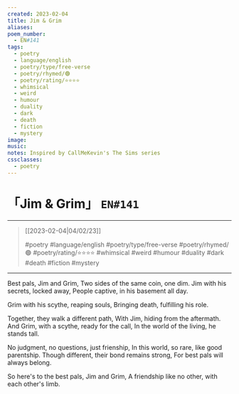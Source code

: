 ```yaml
---
created: 2023-02-04
title: Jim & Grim
aliases:
poem_number:
  - EN#141
tags:
  - poetry
  - language/english
  - poetry/type/free-verse
  - poetry/rhymed/🟢
  - poetry/rating/⭐⭐⭐⭐
  - whimsical
  - weird
  - humour
  - duality
  - dark
  - death
  - fiction
  - mystery
image:
music:
notes: Inspired by CallMeKevin's The Sims series
cssclasses:
  - poetry
---
```

# 「Jim & Grim」 `EN#141`

---

> [[2023-02-04|04/02/23]]
> 
> #poetry 
> #language/english 
> #poetry/type/free-verse 
> #poetry/rhymed/🟢 
> #poetry/rating/⭐⭐⭐⭐ 
> #whimsical #weird  #humour #duality #dark #death #fiction #mystery 

---

Best pals, Jim and Grim,
Two sides of the same coin, one dim.
Jim with his secrets, locked away,
People captive, in his basement all day.

Grim with his scythe, reaping souls,
Bringing death, fulfilling his role.

Together, they walk a different path,
With Jim, hiding from the aftermath.
And Grim, with a scythe, ready for the call,
In the world of the living, he stands tall.

No judgment, no questions, just frienship,
In this world, so rare, like good parentship.
Though different, their bond remains strong,
For best pals will always belong.

So here's to the best pals, Jim and Grim,
A friendship like no other, with each other's limb.